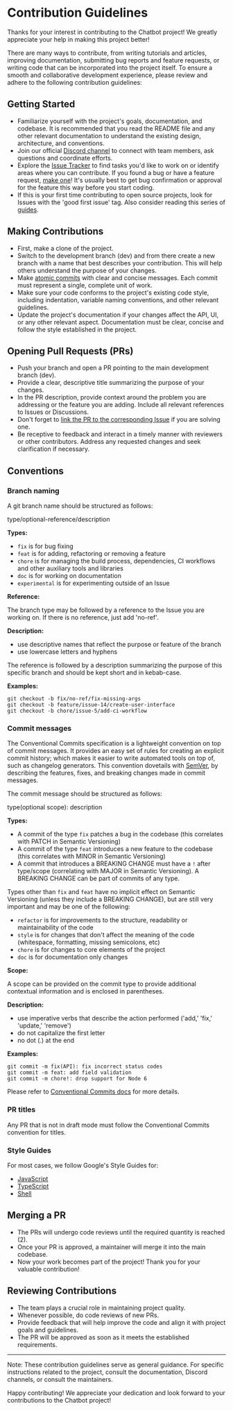 # Contribution Guidelines

Thanks for your interest in contributing to the Chatbot project! We greatly appreciate your help in making this project better!

There are many ways to contribute, from writing tutorials and articles, improving documentation, submitting bug reports and feature requests, or writing code that can be incorporated into the project itself. To ensure a smooth and collaborative development experience, please review and adhere to the following contribution guidelines:

## Getting Started

- Familiarize yourself with the project's goals, documentation, and codebase. It is recommended that you read the README file and any other relevant documentation to understand the existing design, architecture, and conventions.
- Join our official [Discord channel](https://discord.gg/QKxkCrfC) to connect with team members, ask questions and coordinate efforts.
- Explore the [Issue Tracker]() to find tasks you'd like to work on or identify areas where you can contribute. If you found a bug or have a feature request, [make one]()! It's usually best to get bug confirmation or approval for the feature this way before you start coding.
- If this is your first time contributing to open source projects, look for Issues with the 'good first issue' tag. Also consider reading this series of [guides](https://opensource.guide/).

## Making Contributions

- First, make a clone of the project.
- Switch to the development branch (dev) and from there create a new branch with a name that best describes your contribution. This will help others understand the purpose of your changes.
- Make [atomic commits](https://www.aleksandrhovhannisyan.com/blog/atomic-git-commits/) with clear and concise messages. Each commit must represent a single, complete unit of work.
- Make sure your code conforms to the project's existing code style, including indentation, variable naming conventions, and other relevant guidelines.
- Update the project's documentation if your changes affect the API, UI, or any other relevant aspect. Documentation must be clear, concise and follow the style established in the project.

## Opening Pull Requests (PRs)

- Push your branch and open a PR pointing to the main development branch (dev).
- Provide a clear, descriptive title summarizing the purpose of your changes.
- In the PR description, provide context around the problem you are addressing or the feature you are adding. Include all relevant references to Issues or Discussions.
- Don't forget to [link the PR to the corresponding Issue](https://docs.github.com/en/issues/tracking-your-work-with-issues/linking-a-pull-request-to-an-issue) if you are solving one.
- Be receptive to feedback and interact in a timely manner with reviewers or other contributors. Address any requested changes and seek clarification if necessary.

## Conventions

### Branch naming

A git branch name should be structured as follows:

type/optional-reference/description

**Types:**

- `fix` is for bug fixing
- `feat` is for adding, refactoring or removing a feature
- `chore` is for managing the build process, dependencies, CI workflows and other auxiliary tools and libraries
- `doc` is for working on documentation
- `experimental` is for experimenting outside of an Issue

**Reference:**

The branch type may be followed by a reference to the Issue you are working on. If there is no reference, just add 'no-ref'.

**Description:**

- use descriptive names that reflect the purpose or feature of the branch
- use lowercase letters and hyphens

The reference is followed by a description summarizing the purpose of this specific branch and should be kept short and in kebab-case.

**Examples:**

```
git checkout -b fix/no-ref/fix-missing-args
git checkout -b feature/issue-14/create-user-interface
git checkout -b chore/issue-5/add-ci-workflow
```

### Commit messages

The Conventional Commits specification is a lightweight convention on top of commit messages. It provides an easy set of rules for creating an explicit commit history; which makes it easier to write automated tools on top of, such as changelog generators. This convention dovetails with [SemVer](http://semver.org/), by describing the features, fixes, and breaking changes made in commit messages.

The commit message should be structured as follows:

type(optional scope): description

**Types:**

- A commit of the type `fix` patches a bug in the codebase (this correlates with PATCH in Semantic Versioning)
- A commit of the type `feat` introduces a new feature to the codebase (this correlates with MINOR in Semantic Versioning)
- A commit that introduces a BREAKING CHANGE must have a `!` after type/scope (correlating with MAJOR in Semantic Versioning). A BREAKING CHANGE can be part of commits of any type.

Types other than `fix` and `feat` have no implicit effect on Semantic Versioning (unless they include a BREAKING CHANGE), but are still very important and may be one of the following:

- `refactor` is for improvements to the structure, readability or maintainability of the code
- `style` is for changes that don't affect the meaning of the code (whitespace, formatting, missing semicolons, etc)
- `chore` is for changes to core elements of the project
- `doc` is for documentation only changes

**Scope:**

A scope can be provided on the commit type to provide additional contextual information and is enclosed in parentheses.

**Description:**

- use imperative verbs that describe the action performed ('add,' 'fix,' 'update,' 'remove')
- do not capitalize the first letter
- no dot (.) at the end

**Examples:**

```
git commit -m fix(API): fix incorrect status codes
git commit -m feat: add field validation
git commit -m chore!: drop support for Node 6
```

Please refer to [Conventional Commits docs](https://www.conventionalcommits.org/en/) for more details.

### PR titles

Any PR that is not in draft mode must follow the Conventional Commits convention for titles.

### Style Guides

For most cases, we follow Google's Style Guides for:

- [JavaScript](https://google.github.io/styleguide/jsguide.html)
- [TypeScript](https://google.github.io/styleguide/tsguide.html)
- [Shell](https://google.github.io/styleguide/shellguide.html)

## Merging a PR

- The PRs will undergo code reviews until the required quantity is reached (2).
- Once your PR is approved, a maintainer will merge it into the main codebase.
- Now your work becomes part of the project! Thank you for your valuable contribution!

## Reviewing Contributions

- The team plays a crucial role in maintaining project quality.
- Whenever possible, do code reviews of new PRs.
- Provide feedback that will help improve the code and align it with project goals and guidelines.
- The PR will be approved as soon as it meets the established requirements.

---

Note: These contribution guidelines serve as general guidance. For specific instructions related to the project, consult the documentation, Discord channels, or consult the maintainers.

Happy contributing! We appreciate your dedication and look forward to your contributions to the Chatbot project!

